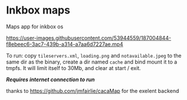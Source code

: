 # Inkbox maps
Maps app for inkbox os

https://user-images.githubusercontent.com/53944559/187004844-f8ebeec6-3ac7-439b-a314-a7aa6d7227ae.mp4

To run:
copy `tileservers.xml`, `loading.png` and `notavailable.jpeg` to the same dir as the binary, create a dir named `cache` and bind mount it to a tmpfs. It will limit itself to 30Mb, and clear at start / exit.

***Requires internet connection to run***

thanks to https://github.com/jmfairlie/cacaMap for the exelent backend 
